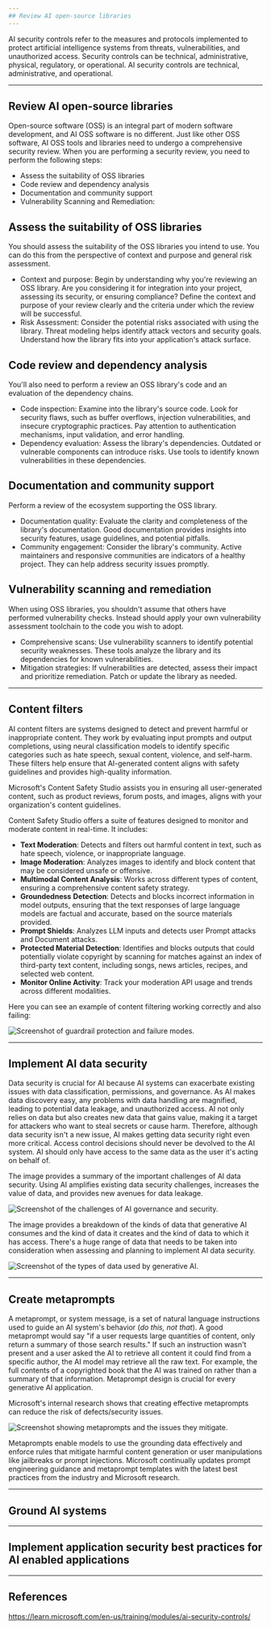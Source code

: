 ```yaml
---
## Review AI open-source libraries
---
```

AI security controls refer to the measures and protocols implemented to protect artificial intelligence systems from threats, vulnerabilities, and unauthorized access. Security controls can be technical, administrative, physical, regulatory, or operational. AI security controls are technical, administrative, and operational.

---

## Review AI open-source libraries

Open-source software (OSS) is an integral part of modern software development, and AI OSS software is no different. Just like other OSS software, AI OSS tools and libraries need to undergo a comprehensive security review. When you are performing a security review, you need to perform the following steps:

- Assess the suitability of OSS libraries
- Code review and dependency analysis
- Documentation and community support
- Vulnerability Scanning and Remediation:

## Assess the suitability of OSS libraries

You should assess the suitability of the OSS libraries you intend to use. You can do this from the perspective of context and purpose and general risk assessment.

- Context and purpose: Begin by understanding why you're reviewing an OSS library. Are you considering it for integration into your project, assessing its security, or ensuring compliance? Define the context and purpose of your review clearly and the criteria under which the review will be successful.
- Risk Assessment: Consider the potential risks associated with using the library. Threat modeling helps identify attack vectors and security goals. Understand how the library fits into your application's attack surface.

## Code review and dependency analysis

You'll also need to perform a review an OSS library's code and an evaluation of the dependency chains.

- Code inspection: Examine into the library's source code. Look for security flaws, such as buffer overflows, injection vulnerabilities, and insecure cryptographic practices. Pay attention to authentication mechanisms, input validation, and error handling.
- Dependency evaluation: Assess the library's dependencies. Outdated or vulnerable components can introduce risks. Use tools to identify known vulnerabilities in these dependencies.

## Documentation and community support

Perform a review of the ecosystem supporting the OSS library.

- Documentation quality: Evaluate the clarity and completeness of the library's documentation. Good documentation provides insights into security features, usage guidelines, and potential pitfalls.
- Community engagement: Consider the library's community. Active maintainers and responsive communities are indicators of a healthy project. They can help address security issues promptly.

## Vulnerability scanning and remediation

When using OSS libraries, you shouldn't assume that others have performed vulnerability checks. Instead should apply your own vulnerability assessment toolchain to the code you wish to adopt.

- Comprehensive scans: Use vulnerability scanners to identify potential security weaknesses. These tools analyze the library and its dependencies for known vulnerabilities.
- Mitigation strategies: If vulnerabilities are detected, assess their impact and prioritize remediation. Patch or update the library as needed.


---

## Content filters

AI content filters are systems designed to detect and prevent harmful or inappropriate content. They work by evaluating input prompts and output completions, using neural classification models to identify specific categories such as hate speech, sexual content, violence, and self-harm. These filters help ensure that AI-generated content aligns with safety guidelines and provides high-quality information.

Microsoft's Content Safety Studio assists you in ensuring all user-generated content, such as product reviews, forum posts, and images, aligns with your organization's content guidelines.

Content Safety Studio offers a suite of features designed to monitor and moderate content in real-time. It includes:

- **Text Moderation**: Detects and filters out harmful content in text, such as hate speech, violence, or inappropriate language.
- **Image Moderation**: Analyzes images to identify and block content that may be considered unsafe or offensive.
- **Multimodal Content Analysis**: Works across different types of content, ensuring a comprehensive content safety strategy.
- **Groundedness** **Detection**: Detects and blocks incorrect information in model outputs, ensuring that the text responses of large language models are factual and accurate, based on the source materials provided.
- **Prompt Shields**: Analyzes LLM inputs and detects user Prompt attacks and Document attacks.
- **Protected Material Detection**: Identifies and blocks outputs that could potentially violate copyright by scanning for matches against an index of third-party text content, including songs, news articles, recipes, and selected web content.
- **Monitor Online Activity**: Track your moderation API usage and trends across different modalities.

Here you can see an example of content filtering working correctly and also failing:

![Screenshot of guardrail protection and failure modes.](https://learn.microsoft.com/en-us/training/advocates/ai-security-controls/media/content-filtering.png)

---

## Implement AI data security

Data security is crucial for AI because AI systems can exacerbate existing issues with data classification, permissions, and governance. As AI makes data discovery easy, any problems with data handling are magnified, leading to potential data leakage, and unauthorized access. AI not only relies on data but also creates new data that gains value, making it a target for attackers who want to steal secrets or cause harm. Therefore, although data security isn't a new issue, AI makes getting data security right even more critical. Access control decisions should never be devolved to the AI system. AI should only have access to the same data as the user it's acting on behalf of.

The image provides a summary of the important challenges of AI data security. Using AI amplifies existing data security challenges, increases the value of data, and provides new avenues for data leakage.

![Screenshot of the challenges of AI governance and security.](https://learn.microsoft.com/en-us/training/advocates/ai-security-controls/media/challenges-governance-security.png)

The image provides a breakdown of the kinds of data that generative AI consumes and the kind of data it creates and the kind of data to which it has access. There's a huge range of data that needs to be taken into consideration when assessing and planning to implement AI data security.

![Screenshot of the types of data used by generative AI.](https://learn.microsoft.com/en-us/training/advocates/ai-security-controls/media/generative-ai-data.png)

---

## Create metaprompts

A metaprompt, or system message, is a set of natural language instructions used to guide an AI system's behavior (_do this, not that_). A good metaprompt would say "if a user requests large quantities of content, only return a summary of those search results." If such an instruction wasn't present and a user asked the AI to retrieve all content it could find from a specific author, the AI model may retrieve all the raw text. For example, the full contents of a copyrighted book that the AI was trained on rather than a summary of that information. Metaprompt design is crucial for every generative AI application.

Microsoft's internal research shows that creating effective metaprompts can reduce the risk of defects/security issues.

![Screenshot showing metaprompts and the issues they mitigate.](https://learn.microsoft.com/en-us/training/advocates/ai-security-controls/media/metaprompts.png)

Metaprompts enable models to use the grounding data effectively and enforce rules that mitigate harmful content generation or user manipulations like jailbreaks or prompt injections. Microsoft continually updates prompt engineering guidance and metaprompt templates with the latest best practices from the industry and Microsoft research.

---

## Ground AI systems

---

## Implement application security best practices for AI enabled applications


---

## References

https://learn.microsoft.com/en-us/training/modules/ai-security-controls/